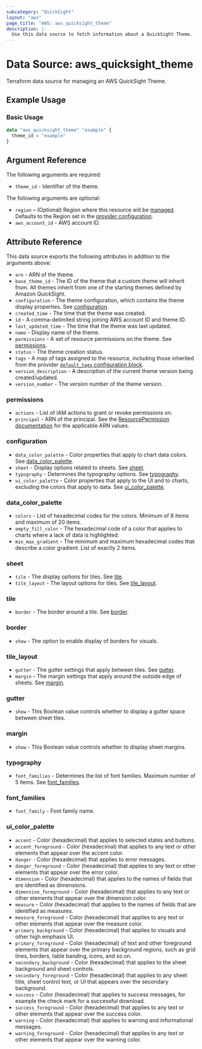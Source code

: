 ```yaml
---
subcategory: "QuickSight"
layout: "aws"
page_title: "AWS: aws_quicksight_theme"
description: |-
  Use this data source to fetch information about a QuickSight Theme.
---
```


# Data Source: aws_quicksight_theme

Terraform data source for managing an AWS QuickSight Theme.

## Example Usage

### Basic Usage

```terraform
data "aws_quicksight_theme" "example" {
  theme_id = "example"
}
```

## Argument Reference

The following arguments are required:

* `theme_id` - Identifier of the theme.

The following arguments are optional:

* `region` – (Optional) Region where this resource will be [managed](https://docs.aws.amazon.com/general/latest/gr/rande.html#regional-endpoints). Defaults to the Region set in the [provider configuration](https://registry.terraform.io/providers/hashicorp/aws/latest/docs#aws-configuration-reference).
* `aws_account_id` - AWS account ID.

## Attribute Reference

This data source exports the following attributes in addition to the arguments above:

* `arn` - ARN of the theme.
* `base_theme_id` - The ID of the theme that a custom theme will inherit from. All themes inherit from one of the starting themes defined by Amazon QuickSight.
* `configuration` - The theme configuration, which contains the theme display properties. See [configuration](#configuration).
* `created_time` - The time that the theme was created.
* `id` - A comma-delimited string joining AWS account ID and theme ID.
* `last_updated_time` - The time that the theme was last updated.
* `name` - Display name of the theme.
* `permissions` - A set of resource permissions on the theme. See [permissions](#permissions).
* `status` - The theme creation status.
* `tags` - A map of tags assigned to the resource, including those inherited from the provider [`default_tags` configuration block](/docs/providers/aws/index.html#default_tags-configuration-block).
* `version_description` - A description of the current theme version being created/updated.
* `version_number` - The version number of the theme version.

### permissions

* `actions` - List of IAM actions to grant or revoke permissions on.
* `principal` - ARN of the principal. See the [ResourcePermission documentation](https://docs.aws.amazon.com/quicksight/latest/APIReference/API_ResourcePermission.html) for the applicable ARN values.

### configuration

* `data_color_palette` - Color properties that apply to chart data colors. See [data_color_palette](#data_color_palette).
* `sheet` - Display options related to sheets. See [sheet](#sheet).
* `typography` - Determines the typography options. See [typography](#typography).
* `ui_color_palette` - Color properties that apply to the UI and to charts, excluding the colors that apply to data. See [ui_color_palette](#ui_color_palette).

### data_color_palette

* `colors` - List of hexadecimal codes for the colors. Minimum of 8 items and maximum of 20 items.
* `empty_fill_color` - The hexadecimal code of a color that applies to charts where a lack of data is highlighted.
* `min_max_gradient` - The minimum and maximum hexadecimal codes that describe a color gradient. List of exactly 2 items.

### sheet

* `tile` - The display options for tiles. See [tile](#tile).
* `tile_layout` - The layout options for tiles. See [tile_layout](#tile_layout).

### tile

* `border` - The border around a tile. See [border](#border).

### border

* `show` - The option to enable display of borders for visuals.

### tile_layout

* `gutter` - The gutter settings that apply between tiles. See [gutter](#gutter).
* `margin` - The margin settings that apply around the outside edge of sheets. See [margin](#margin).

### gutter

* `show` - This Boolean value controls whether to display a gutter space between sheet tiles.

### margin

* `show` - This Boolean value controls whether to display sheet margins.

### typography

* `font_families` - Determines the list of font families. Maximum number of 5 items. See [font_families](#font_families).

### font_families

* `font_family` - Font family name.

### ui_color_palette

* `accent` - Color (hexadecimal) that applies to selected states and buttons.
* `accent_foreground` - Color (hexadecimal) that applies to any text or other elements that appear over the accent color.
* `danger` - Color (hexadecimal) that applies to error messages.
* `danger_foreground` - Color (hexadecimal) that applies to any text or other elements that appear over the error color.
* `dimension` - Color (hexadecimal) that applies to the names of fields that are identified as dimensions.
* `dimension_foreground` - Color (hexadecimal) that applies to any text or other elements that appear over the dimension color.
* `measure` - Color (hexadecimal) that applies to the names of fields that are identified as measures.
* `measure_foreground` - Color (hexadecimal) that applies to any text or other elements that appear over the measure color.
* `primary_background` - Color (hexadecimal) that applies to visuals and other high emphasis UI.
* `primary_foreground` - Color (hexadecimal) of text and other foreground elements that appear over the primary background regions, such as grid lines, borders, table banding, icons, and so on.
* `secondary_background` - Color (hexadecimal) that applies to the sheet background and sheet controls.
* `secondary_foreground` - Color (hexadecimal) that applies to any sheet title, sheet control text, or UI that appears over the secondary background.
* `success` - Color (hexadecimal) that applies to success messages, for example the check mark for a successful download.
* `success_foreground` - Color (hexadecimal) that applies to any text or other elements that appear over the success color.
* `warning` - Color (hexadecimal) that applies to warning and informational messages.
* `warning_foreground` - Color (hexadecimal) that applies to any text or other elements that appear over the warning color.

